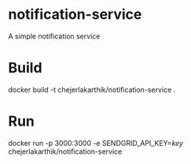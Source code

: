 # notification-service
A simple notification service

# Build
docker build -t chejerlakarthik/notification-service .

# Run
docker run -p 3000:3000 -e SENDGRID_API_KEY=*key* chejerlakarthik/notification-service